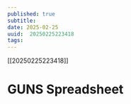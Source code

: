 ```yaml
---
published: true
subtitle: 
date: 2025-02-25
uuid:  20250225223418
tags: 
---
```


[[20250225223418]]

# GUNS Spreadsheet
